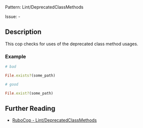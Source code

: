 Pattern: Lint/DeprecatedClassMethods

Issue: -

## Description

This cop checks for uses of the deprecated class method usages.

### Example

```ruby
# bad

File.exists?(some_path)
```
```ruby
# good

File.exist?(some_path)
```

## Further Reading

* [RuboCop - Lint/DeprecatedClassMethods](https://rubocop.readthedocs.io/en/latest/cops_lint/#lintdeprecatedclassmethods)
